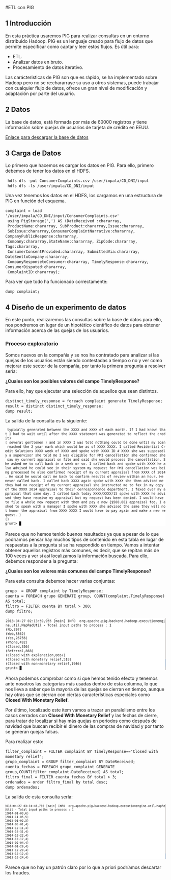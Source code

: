 #ETL con PIG

## 1 Introducción

En esta práctica usaremos PIG para realizar consultas en un entorno distribuido Hadoop. PIG es un lenguaje creado para flujo de datos que permite especificar como captar y leer estos flujos. Es útil para: 

* ETL.
* Analizar datos en bruto.
* Procesamiento de datos iterativo. 


Las carácteristicas de PIG son que es rápido, se ha implementado sobre Hadoop pero no se re:chararraye su uso a otros sistemas, puede trabajar con cualquier flujo de datos, ofrece un gran nivel de modificación y adaptación por parte del usuario. 


## 2  Datos

La base de datos, está formada por más de 60000 registros y tiene información sobre quejas de usuarios de tarjeta de crédito en EEUU. 

[Enlace para descargar la base de datos](https://www.dropbox.com/s/jr9gae39oe2bpq6/ConsumerComplaints.csv)


## 3 Carga de Datos

Lo primero que hacemos es cargar los datos en PIG. Para ello, primero debemos de tener los datos en el HDFS.

	 hdfs dfs -put ConsumerComplaints.csv /user/impala/CD_DNI/input
	 hdfs dfs -ls /user/impala/CD_DNI/input
	 

Una vez tenemos los datos en el HDFS, los cargamos en una estructura de PIG en función del esquema.


	complaint = load
  	'/user/impala/CD_DNI/input/ConsumerComplaints.csv'
 	 using PigStorage(',') AS (DateReceived :chararray,
 	 ProductName:chararray, SubProduct:chararray,Issue:chararray,
 	 SubIssue:chararray,ConsumerComplaintNarrative:chararray, CompanyPublicResponse:chararray,
 	 Company:chararray,StateName:chararray, ZipCode:chararray, Tags:chararray,
 	 ConsumerConsentProvided:chararray, SubmittedVia:chararray, DateSenttoCompany:chararray,
 	 CompanyResponsetoConsumer:chararray, TimelyResponse:chararray, ConsumerDisputed:chararray,
 	 ComplaintID:chararray);


Para ver que todo ha funcionado correctamente:

	dump complaint;

## 4 Diseño de un experimento de datos

En este punto, realizaremos las consultas sobre la base de datos para ello, nos pondremos en lugar de un hipotético científico de datos para obtener información acerca de las quejas de los usuarios.

### Proceso exploratorio

Somos nuevos en la compañía y se nos ha contratado para analizar si las quejas de los usuarios están siendo contestadas a tiempo o no y ver como mejorar este sector de la compañia, por tanto la primera pregunta a resolver sería:

**¿Cuales son los posibles valores del campo TimelyResponse?**

Para ello, hay que ejecutar una selección de aquellos que sean distintos.

	distinct_timely_response = foreach complaint generate TimelyResponse;
	result = distinct distinct_timely_response;
	dump result;

La salida de la consulta es la siguiente:


![Salida de la consulta](imagenes/1.png)


Parece que no hemos tenido buenos resultados ya que a pesar de lo que podríamos pensar hay muchos tipos de contenido en esta tabla en lugar de respuestas a la pregunta si se ha respondido en tiempo. Vamos a intentar obtener aquellos registros más comunes, es decir, que se repitan más de 100 veces a ver si así localizamos la información buscada. Para ello, debemos responder a la pregunta:

**¿Cuales son los valores más comunes del campo TimelyResponse?**

Para esta consulta debemos hacer varias conjuntas:

	grupo  = GROUP complaint by TimelyResponse;
	cuenta = FOREACH grupo GENERATE group, COUNT(complaint.TimelyResponse) AS total;
	filtro = FILTER cuenta BY total > 300; 
	dump filtro;
	
![Salida de la consulta](imagenes/2.png)

Ahora podemos comprobar como si que hemos tenido efecto y tenemos ante nosotros las categorías más usadas dentro de esta columna, lo que nos lleva a saber que la mayoría de las quejas se cierran en tiempo, aunque hay otras que se cierran con ciertas características especiales como **Closed With Monetary Relief**. 

Por último, localizado este ítem vamos a trazar un paralelismo entre los casos cerrados con **Closed With Monetary Relief** y las fechas de cierre, para tratar de localizar si hay más quejas en periodos como después de navidad que buscan recibir el dinero de las compras de navidad y por tanto se generan quejas falsas.

Para realizar esto:


	filter_complaint = FILTER complaint BY TimelyResponse=='Closed with monetary relief';
	grupo_complaint = GROUP filter_complaint BY DateReceived;
	cuenta_fechas = FOREACH grupo_complaint GENERATE group,COUNT(filter_complaint.DateReceived) AS total;
	filtro_final = FILTER cuenta_fechas BY total > 3;
	ordenados = order filtro_final by total desc;
	dump ordenados;
	
La salida de esta consulta sería:	
	
![Salida de la consulta](imagenes/3.png)	

Parece que no hay un patrón claro por lo que a priori podríamos descartar los fraudes. 






 


 